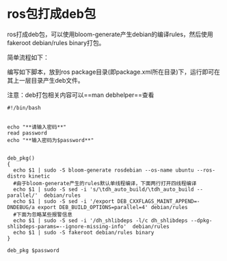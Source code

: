 # ros包打成deb包

ros打成deb包，可以使用bloom-generate产生debian的编译rules，然后使用fakeroot debian/rules binary打包。

简单流程如下：

编写如下脚本，放到ros package目录(即package.xml所在目录)下，运行即可在其上一层目录产生deb文件。

注意：deb打包相关内容可以==man debhelper==查看

```shell
#!/bin/bash


echo "**请输入密码**"
read password
echo "**输入密码为$password**"


deb_pkg()
{
  echo $1 | sudo -S bloom-generate rosdebian --os-name ubuntu --ros-distro kinetic
  #由于bloom-generate产生的rules默认单线程编译，下面两行打开四线程编译
  echo $1 | sudo -S sed -i 's/\tdh_auto_build/\tdh_auto_build --parallel/'  debian/rules
  echo $1 | sudo -S sed -i '/export DEB_CXXFLAGS_MAINT_APPEND=-DNDEBUG/a export DEB_BUILD_OPTIONS=parallel=4' debian/rules
  #下面为忽略某些报警信息
  echo $1 | sudo -S sed -i '/dh_shlibdeps -l/c dh_shlibdeps --dpkg-shlibdeps-params=--ignore-missing-info'  debian/rules
  echo $1 | sudo -S fakeroot debian/rules binary
}

deb_pkg $password


```

